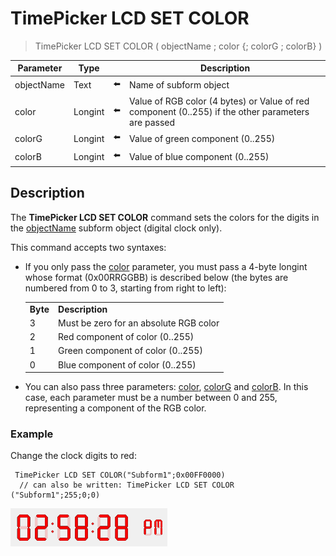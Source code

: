# TimePicker LCD SET COLOR

> TimePicker LCD SET COLOR ( objectName ; color {; colorG ; colorB} )

| Parameter | Type |     | Description |
| --- | --- | --- | --- |
| objectName | Text | ⬅️ | Name of subform object |
| color | Longint | ⬅️ | Value of RGB color (4 bytes) or Value of red component (0..255) if the other parameters are passed |
| colorG | Longint | ⬅️ | Value of green component (0..255) |
| colorB | Longint | ⬅️ | Value of blue component (0..255) |
## Description

The **TimePicker LCD SET COLOR** command sets the colors for the digits in the [objectName](# "Name of subform object") subform object (digital clock only).

This command accepts two syntaxes:

* If you only pass the [color](# "Value of RGB color (4 bytes) or
    Value of red component (0..255) if the other parameters are passed") parameter, you must pass a 4-byte longint whose format (0x00RRGGBB) is described below (the bytes are numbered from 0 to 3, starting from right to left):  

    |     |     |
    | --- | --- |
    | **Byte** | **Description** |
    | 3   | Must be zero for an absolute RGB color |
    | 2   | Red component of color (0..255) |
    | 1   | Green component of color (0..255) |
    | 0   | Blue component of color (0..255) |

* You can also pass three parameters: [color](# "Value of RGB color (4 bytes) or
    Value of red component (0..255) if the other parameters are passed"), [colorG](# "Value of green component (0..255)") and [colorB](# "Value of blue component (0..255)"). In this case, each parameter must be a number between 0 and 255, representing a component of the RGB color.

### Example  

Change the clock digits to red:

```4d
 TimePicker LCD SET COLOR("Subform1";0x00FF0000)  
  // can also be written: TimePicker LCD SET COLOR ("Subform1";255;0;0)
```

![](../images/pict1239854.fr.png)
